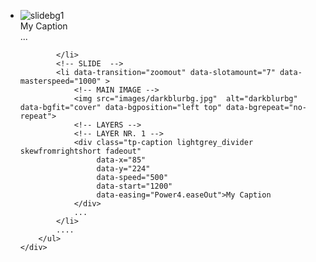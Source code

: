 <script type='text/javascript' src='/Tools/Js/RevolutionSlider/slider/jquery.themepunch.revolution.min.js'></script>
<script type='text/javascript' src='/Tools/Js/RevolutionSlider/revslider.js'></script>


<!--
	#################################
		- THEMEPUNCH BANNER -
	#################################
	-->
<div class="tp-banner-container">
	<div class="tp-banner" >
		<ul>
			<!-- SLIDE  -->
			<li data-transition="fade" data-slotamount="7" data-masterspeed="1500" >
				<!-- MAIN IMAGE -->
				<img src="images/slidebg1.jpg"  alt="slidebg1"  data-bgfit="cover" data-bgposition="left top" data-bgrepeat="no-repeat">
				<!-- LAYERS -->
				<!-- LAYER NR. 1 -->
				<div class="tp-caption lightgrey_divider skewfromrightshort fadeout"
					 data-x="85"
					 data-y="224"
					 data-speed="500"
					 data-start="1200"
					 data-easing="Power4.easeOut">My Caption
				</div>
				...

			</li>
			<!-- SLIDE  -->
			<li data-transition="zoomout" data-slotamount="7" data-masterspeed="1000" >
				<!-- MAIN IMAGE -->
				<img src="images/darkblurbg.jpg"  alt="darkblurbg"  data-bgfit="cover" data-bgposition="left top" data-bgrepeat="no-repeat">
				<!-- LAYERS -->
				<!-- LAYER NR. 1 -->
				<div class="tp-caption lightgrey_divider skewfromrightshort fadeout"
					 data-x="85"
					 data-y="224"
					 data-speed="500"
					 data-start="1200"
					 data-easing="Power4.easeOut">My Caption
				</div>
				...
			</li>
			....
		</ul>
	</div>
</div>

<script type="text/javascript">
	console.log('TEST');
	jQuery(document).ready(function() {
		console.log('TEST');
		jQuery('.tp-banner').revolution(
				{
					delay:9000,
					startwidth:1170,
					startheight:500,
					hideThumbs:10
				});
	});
</script>